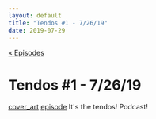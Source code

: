 ```yaml
---
layout: default
title: "Tendos #1 - 7/26/19"
date: 2019-07-29
---
```

[« Episodes](/tendos/episodes)

# Tendos #1 - 7/26/19
[cover_art](/tendos/assets/cover_art.png)
[episode](/tendos/assets/Tendos_ep1_7.26.19.mp3)
It's the tendos! Podcast!
